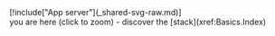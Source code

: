   <div class="fancybox-auto" style="width: 100%">
    [!include["App server"](_shared-svg-raw.md)]
  </div>
  <div class="overlay-description">
    you are here (click to zoom) - discover the [stack](xref:Basics.Index)
  </div>
